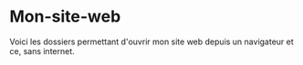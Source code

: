 # Mon-site-web
Voici les dossiers permettant d'ouvrir mon site web depuis un navigateur et ce, sans internet.
